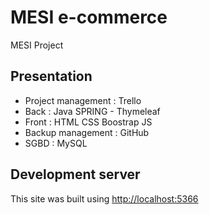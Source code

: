 # MESI e-commerce
MESI Project

## Presentation
- Project management : Trello
- Back : Java SPRING - Thymeleaf
- Front : HTML CSS Boostrap JS
- Backup management : GitHub
- SGBD : MySQL

## Development server
This site was built using [http://localhost:5366](http://localhost:5366)
